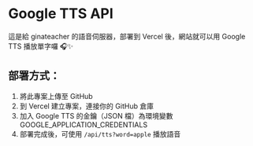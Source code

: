 # Google TTS API

這是給 ginateacher 的語音伺服器，部署到 Vercel 後，網站就可以用 Google TTS 播放單字囉 🎧✨

## 部署方式：
1. 將此專案上傳至 GitHub
2. 到 Vercel 建立專案，連接你的 GitHub 倉庫
3. 加入 Google TTS 的金鑰（JSON 檔）為環境變數 GOOGLE_APPLICATION_CREDENTIALS
4. 部署完成後，可使用 `/api/tts?word=apple` 播放語音